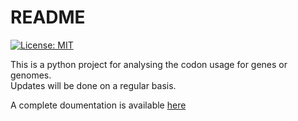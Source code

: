 # README
[![License: MIT](https://img.shields.io/badge/License-MIT-yellow.svg)](https://opensource.org/licenses/MIT)

This is a python project for analysing the codon usage for genes or genomes.
<br>
Updates will be done on a regular basis.

A complete doumentation is available [here](https://github.com/SouradiptoC/codon_usage/wiki)

